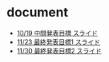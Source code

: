 # document
- [10/19 中間発表目標 スライド](https://robotdesign3-team5.github.io/document/slide1019.html#1)
- [11/23 最終発表目標1 スライド](https://robotdesign3-team5.github.io/document/slide1123.html#1)
- [11/30 最終発表目標2 スライド](https://robotdesign3-team5.github.io/document/slide1130.html#1)
